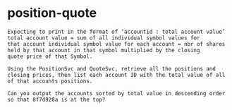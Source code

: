 # position-quote
	Expecting to print in the format of ‘accountid : total account value’ total account value = sum of all individual symbol values for 
	that account individual symbol value for each account = nbr of shares held by that account in that symbol multiplied by the closing 
	quote price of that Symbol.

    Using the PositionSvc and QuoteSvc, retrieve all the positions and closing prices, then list each account ID with the total value of all 
    of that accounts positions.
         
    Can you output the accounts sorted by total value in descending order so that 8f7d928a is at the top?
